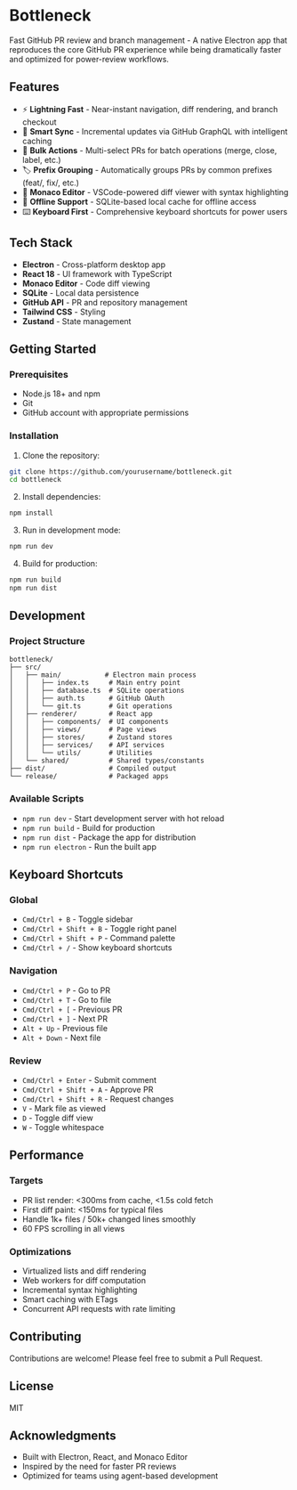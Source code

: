 # Bottleneck

Fast GitHub PR review and branch management - A native Electron app that reproduces the core GitHub PR experience while being dramatically faster and optimized for power-review workflows.

## Features

- ⚡ **Lightning Fast** - Near-instant navigation, diff rendering, and branch checkout
- 🔄 **Smart Sync** - Incremental updates via GitHub GraphQL with intelligent caching
- 👥 **Bulk Actions** - Multi-select PRs for batch operations (merge, close, label, etc.)
- 🏷️ **Prefix Grouping** - Automatically groups PRs by common prefixes (feat/, fix/, etc.)
- 📝 **Monaco Editor** - VSCode-powered diff viewer with syntax highlighting
- 💾 **Offline Support** - SQLite-based local cache for offline access
- ⌨️ **Keyboard First** - Comprehensive keyboard shortcuts for power users

## Tech Stack

- **Electron** - Cross-platform desktop app
- **React 18** - UI framework with TypeScript
- **Monaco Editor** - Code diff viewing
- **SQLite** - Local data persistence
- **GitHub API** - PR and repository management
- **Tailwind CSS** - Styling
- **Zustand** - State management

## Getting Started

### Prerequisites

- Node.js 18+ and npm
- Git
- GitHub account with appropriate permissions

### Installation

1. Clone the repository:

```bash
git clone https://github.com/yourusername/bottleneck.git
cd bottleneck
```

2. Install dependencies:

```bash
npm install
```

3. Run in development mode:

```bash
npm run dev
```

4. Build for production:

```bash
npm run build
npm run dist
```

## Development

### Project Structure

```
bottleneck/
├── src/
│   ├── main/           # Electron main process
│   │   ├── index.ts     # Main entry point
│   │   ├── database.ts  # SQLite operations
│   │   ├── auth.ts      # GitHub OAuth
│   │   └── git.ts       # Git operations
│   ├── renderer/        # React app
│   │   ├── components/  # UI components
│   │   ├── views/       # Page views
│   │   ├── stores/      # Zustand stores
│   │   ├── services/    # API services
│   │   └── utils/       # Utilities
│   └── shared/          # Shared types/constants
├── dist/                # Compiled output
└── release/             # Packaged apps
```

### Available Scripts

- `npm run dev` - Start development server with hot reload
- `npm run build` - Build for production
- `npm run dist` - Package the app for distribution
- `npm run electron` - Run the built app

## Keyboard Shortcuts

### Global

- `Cmd/Ctrl + B` - Toggle sidebar
- `Cmd/Ctrl + Shift + B` - Toggle right panel
- `Cmd/Ctrl + Shift + P` - Command palette
- `Cmd/Ctrl + /` - Show keyboard shortcuts

### Navigation

- `Cmd/Ctrl + P` - Go to PR
- `Cmd/Ctrl + T` - Go to file
- `Cmd/Ctrl + [` - Previous PR
- `Cmd/Ctrl + ]` - Next PR
- `Alt + Up` - Previous file
- `Alt + Down` - Next file

### Review

- `Cmd/Ctrl + Enter` - Submit comment
- `Cmd/Ctrl + Shift + A` - Approve PR
- `Cmd/Ctrl + Shift + R` - Request changes
- `V` - Mark file as viewed
- `D` - Toggle diff view
- `W` - Toggle whitespace

## Performance

### Targets

- PR list render: <300ms from cache, <1.5s cold fetch
- First diff paint: <150ms for typical files
- Handle 1k+ files / 50k+ changed lines smoothly
- 60 FPS scrolling in all views

### Optimizations

- Virtualized lists and diff rendering
- Web workers for diff computation
- Incremental syntax highlighting
- Smart caching with ETags
- Concurrent API requests with rate limiting

## Contributing

Contributions are welcome! Please feel free to submit a Pull Request.

## License

MIT

## Acknowledgments

- Built with Electron, React, and Monaco Editor
- Inspired by the need for faster PR reviews
- Optimized for teams using agent-based development
